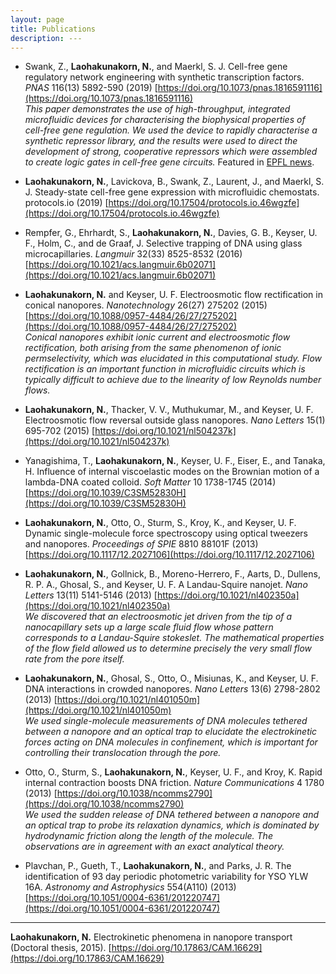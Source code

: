 ```yaml
---
layout: page
title: Publications
description: ---
---
```


* Swank, Z., **Laohakunakorn, N.**, and Maerkl, S. J. Cell-free gene regulatory network engineering with synthetic transcription factors. *PNAS* 116(13) 5892-590 (2019) [https://doi.org/10.1073/pnas.1816591116](https://doi.org/10.1073/pnas.1816591116)   
*This paper demonstrates the use of high-throughput, integrated microfluidic devices for characterising the biophysical properties of cell-free gene regulation. We used the device to rapidly characterise a synthetic repressor library, and the results were used to direct the development of strong, cooperative repressors which were assembled to create logic gates in cell-free gene circuits.* Featured in [EPFL news](https://actu.epfl.ch/news/engineering-cellular-function-without-living-cel-3/). 

* **Laohakunakorn, N.**, Lavickova, B., Swank, Z., Laurent, J., and Maerkl, S. J. Steady-state cell-free gene expression with microfluidic chemostats. protocols.io (2019) [https://doi.org/10.17504/protocols.io.46wgzfe](https://doi.org/10.17504/protocols.io.46wgzfe)

* Rempfer, G., Ehrhardt, S., **Laohakunakorn, N.**, Davies, G. B., Keyser, U. F., Holm, C., and de Graaf, J. Selective trapping of DNA using glass microcapillaries. *Langmuir* 32(33) 8525-8532 (2016) [https://doi.org/10.1021/acs.langmuir.6b02071](https://doi.org/10.1021/acs.langmuir.6b02071) 

* **Laohakunakorn, N.** and Keyser, U. F. Electroosmotic flow rectification in conical nanopores. *Nanotechnology* 26(27) 275202 (2015) [https://doi.org/10.1088/0957-4484/26/27/275202](https://doi.org/10.1088/0957-4484/26/27/275202)   
*Conical nanopores exhibit ionic current and electroosmotic flow rectification, both arising from the same phenomenon of ionic permselectivity, which was elucidated in this computational study. Flow rectification is an important function in microfluidic circuits which is typically difficult to achieve due to the linearity of low Reynolds number flows.*

* **Laohakunakorn, N.**, Thacker, V. V., Muthukumar, M., and Keyser, U. F.  Electroosmotic flow reversal outside glass nanopores. *Nano Letters* 15(1) 695-702 (2015) [https://doi.org/10.1021/nl504237k](https://doi.org/10.1021/nl504237k) 

* Yanagishima, T., **Laohakunakorn, N.**, Keyser, U. F., Eiser, E., and Tanaka, H.  Influence of internal viscoelastic modes on the Brownian motion of a lambda-DNA coated colloid. *Soft Matter* 10 1738-1745 (2014) [https://doi.org/10.1039/C3SM52830H](https://doi.org/10.1039/C3SM52830H) 

* **Laohakunakorn, N.**, Otto, O., Sturm, S., Kroy, K., and Keyser, U. F. Dynamic single-molecule force spectroscopy using optical tweezers and nanopores. *Proceedings of SPIE* 8810 88101F (2013) [https://doi.org/10.1117/12.2027106](https://doi.org/10.1117/12.2027106) 

* **Laohakunakorn, N.**, Gollnick, B., Moreno-Herrero, F., Aarts, D., Dullens, R. P. A., Ghosal, S., and Keyser, U. F. A Landau-Squire nanojet. *Nano Letters* 13(11) 5141-5146 (2013) [https://doi.org/10.1021/nl402350a](https://doi.org/10.1021/nl402350a)     
*We discovered that an electroosmotic jet driven from the tip of a nanocapillary sets up a large scale fluid flow whose pattern corresponds to a Landau-Squire stokeslet. The mathematical properties of the flow field allowed us to determine precisely the very small flow rate from the pore itself.*

* **Laohakunakorn, N.**, Ghosal, S., Otto, O., Misiunas, K., and Keyser, U. F. DNA interactions in crowded nanopores. *Nano Letters* 13(6) 2798-2802 (2013) [https://doi.org/10.1021/nl401050m](https://doi.org/10.1021/nl401050m)    
*We used single-molecule measurements of DNA molecules tethered between a nanopore and an optical trap to elucidate the electrokinetic forces acting on DNA molecules in confinement, which is important for controlling their translocation through the pore.*

* Otto, O., Sturm, S., **Laohakunakorn, N.**, Keyser, U. F., and Kroy, K. Rapid internal contraction boosts DNA friction. *Nature Communications* 4 1780 (2013) [https://doi.org/10.1038/ncomms2790](https://doi.org/10.1038/ncomms2790)    
*We used the sudden release of DNA tethered between a nanopore and an optical trap to probe its relaxation dynamics, which is dominated by hydrodynamic friction along the length of the molecule. The observations are in agreement with an exact analytical theory.*

* Plavchan, P., Gueth, T., **Laohakunakorn, N.**, and Parks, J. R. The identification of 93 day periodic photometric variability for YSO YLW 16A. *Astronomy and Astrophysics* 554(A110) (2013) [https://doi.org/10.1051/0004-6361/201220747](https://doi.org/10.1051/0004-6361/201220747) 

---

**Laohakunakorn, N.** Electrokinetic phenomena in nanopore transport (Doctoral thesis, 2015). [https://doi.org/10.17863/CAM.16629](https://doi.org/10.17863/CAM.16629)

